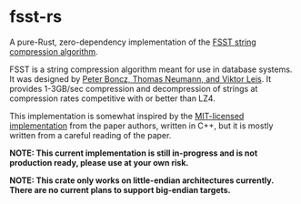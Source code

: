 # fsst-rs

A pure-Rust, zero-dependency implementation of the [FSST string compression algorithm][whitepaper].

FSST is a string compression algorithm meant for use in database systems. It was designed by
[Peter Boncz, Thomas Neumann, and Viktor Leis][whitepaper]. It provides 1-3GB/sec compression
and decompression of strings at compression rates competitive with or better than LZ4.

This implementation is somewhat inspired by the [MIT-licensed implementation] from the paper authors, written in C++,
but it is mostly written from a careful reading of the paper.

**NOTE: This current implementation is still in-progress and is not production ready, please use at your own risk.**

**NOTE: This crate only works on little-endian architectures currently. There are no current plans to support big-endian targets.**

[whitepaper]: https://www.vldb.org/pvldb/vol13/p2649-boncz.pdf
[MIT-licensed implementation]: https://github.com/cwida/fsst
